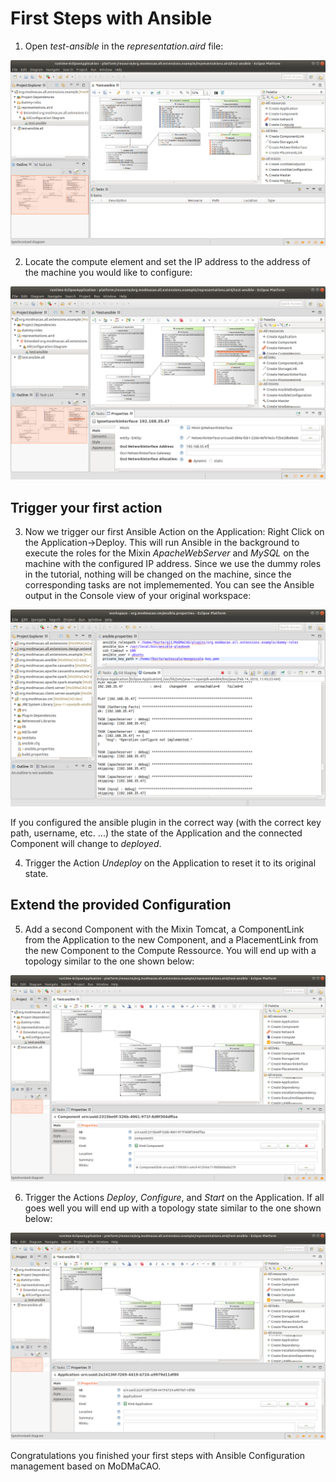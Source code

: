 # First Steps with Ansible #

1. Open *test-ansible* in the *representation.aird* file:

<p align="center">
  <img src="test-ansible-representation.png" alt="Ansible Test Representation" width="600"/>
</p>

2. Locate the compute element and set the IP address to the address of the machine you would like to
configure:

<p align="center">
  <img src="ansible-adjust-ip.png" alt="Andjust IP Address" width="600"/>
</p>

## Trigger your first action ## 
3. Now we trigger our first Ansible Action on the Application: Right Click on the Application->Deploy. This will run Ansible
in the background to execute the roles for the Mixin *ApacheWebServer* and *MySQL* on the machine with the
configured IP address. 
Since we use the dummy roles in the tutorial, nothing will be changed on the machine, since
the corresponding tasks are not implememented. 
You can see the Ansible output in the Console view of your original workspace:

<p align="center">
  <img src="ansible-log.png" alt="Ansible logging." width="600"/>
</p>

If you configured the ansible plugin in the correct way (with the correct key path, username, etc. ...) the state
of the Application and the connected Component will change to *deployed*.

4. Trigger the Action *Undeploy* on the Application to reset it to its original state.

## Extend the provided Configuration ##
5. Add a second Component with the Mixin Tomcat, a ComponentLink from the Application to the new Component, and
a PlacementLink from the new Component to the Compute Ressource. You will end up with a topology similar to the
one shown below:

<p align="center">
  <img src="add-second-component.png" alt="Add second component." width="600"/>
</p>

6. Trigger the Actions *Deploy*, *Configure*, and *Start* on the Application. If all goes well you will end up
with a topology state similar to the one shown below:

<p align="center">
  <img src="final-result.png" alt="Final result." width="600"/>
</p>

Congratulations you finished your first steps with Ansible Configuration management based on MoDMaCAO.
